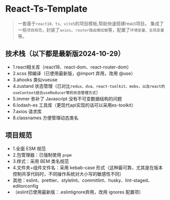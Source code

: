 # React-Ts-Template
> 一套基于`react18、ts、vite5`的项目模板,帮助快速搭建react项目。
> 集成了一些`项目规范`，封装了`axios`、`router路由懒加载`等，配置了`环境变量、全局变量`等。

## 技术栈（以下都是最新版2024-10-29）
- 1.react相关库（react18、react-dom、react-router-dom）
- 2.scss 预编译（已使用最新版，@import 弃用，改用 @use）
- 3.ahooks 类似vueuse
- 4.zustand 状态管理（已对比`redux、dva、react-toolkit、mobx，以及react的useContext结合useReducer等的状态管理方式`）
- 5.immer 弥补了 Javascript 没有不可变数据结构的问题
- 6.lodash-es 工具库（更现代api实现的话可以采用es-toolkit）
- 7.axios 请求库
- 8.classnames 方便管理动态类名

## 项目规范
- 1.全面 ESM 规范
- 2.包管理器：已强制使用 `pnpm`
- 3.样式：采用 BEM 类名规范
- 4.文件夹+组件文件名：采用 kebab-case 形式（这种最可靠，尤其是在版本控制共享代码时，不同操作系统对大小写的敏感性不同）
- 其他：eslint、prettier、stylelint、commitlint、husky、lint-staged、editorconfig
- （eslint已使用最新版：.eslintignore弃用，改用 ignores 配置项）